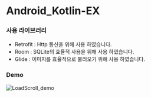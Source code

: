 # Android_Kotlin-EX

### 사용 라이브러리
- Retrofit : Http 통신을 위해 사용 하였습니다.
- Room : SQLite의 효율적 사용을 위해 사용 하였습니다.
- Glide : 이미지를 효율적으로 불러오기 위해 사용 하였습니다.

### Demo
![LoadScroll_demo](https://user-images.githubusercontent.com/68496830/163597521-113534b9-843c-49eb-b45c-32cd408ae26f.gif)

